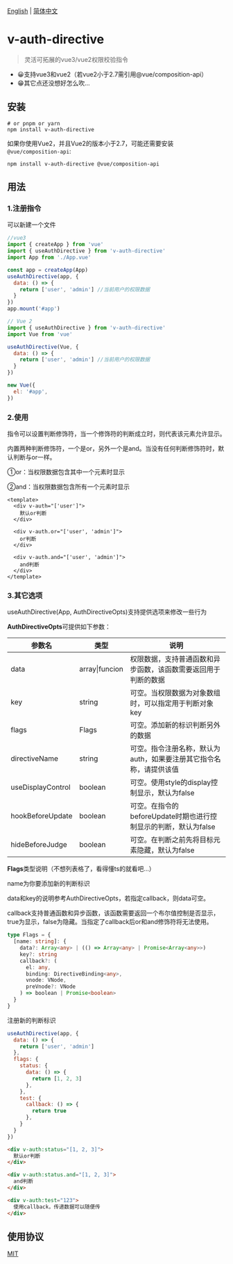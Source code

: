 [English](./README.md) | [简体中文](./README-zh-cn.md)

# v-auth-directive

> 灵活可拓展的vue3/vue2权限校验指令

- 😀支持vue3和vue2（若vue2小于2.7需引用@vue/composition-api）
- 😁其它点还没想好怎么吹...




## 安装

```
# or pnpm or yarn
npm install v-auth-directive
```

如果你使用Vue2，并且Vue2的版本小于2.7，可能还需要安装`@vue/composition-api`:

```
npm install v-auth-directive @vue/composition-api
```



## 用法

### 1.注册指令

可以新建一个文件

```js
//vue3
import { createApp } from 'vue'
import { useAuthDirective } from 'v-auth-directive'
import App from './App.vue'

const app = createApp(App)
useAuthDirective(app, {
  data: () => {
    return ['user', 'admin'] //当前用户的权限数据
  }
})
app.mount('#app')
```

```js
// Vue 2
import { useAuthDirective } from 'v-auth-directive'
import Vue from 'vue'

useAuthDirective(Vue, {
  data: () => {
    return ['user', 'admin'] //当前用户的权限数据
  }
})

new Vue({
  el: '#app',
})
```

### 2.使用

指令可以设置判断修饰符，当一个修饰符的判断成立时，则代表该元素允许显示。

内置两种判断修饰符，一个是or，另外一个是and。当没有任何判断修饰符时，默认判断与or一样。

①or：当权限数据包含其中一个元素时显示

②and：当权限数据包含所有一个元素时显示

```vue
<template>
  <div v-auth="['user']">
    默认or判断
  </div>

  <div v-auth.or="['user', 'admin']">
    or判断
  </div>

  <div v-auth.and="['user', 'admin']">
    and判断
  </div>
</template>

```

### 3.其它选项

useAuthDirective(App, AuthDirectiveOpts)支持提供选项来修改一些行为

**AuthDirectiveOpts**可提供如下参数：

| 参数名            | 类型           | 说明                                                         |
| ----------------- | -------------- | ------------------------------------------------------------ |
| data              | array\|funcion | 权限数据，支持普通函数和异步函数，该函数需要返回用于判断的数据 |
| key               | string         | 可空。当权限数据为对象数组时，可以指定用于判断对象key        |
| flags             | Flags          | 可空。添加新的标识判断另外的数据                             |
| directiveName     | string         | 可空。指令注册名称，默认为auth，如果要注册其它指令名称，请提供该值 |
| useDisplayControl | boolean        | 可空。使用style的display控制显示，默认为false                |
| hookBeforeUpdate  | boolean        | 可空。在指令的beforeUpdate时期也进行控制显示的判断，默认为false |
| hideBeforeJudge   | boolean        | 可空。在判断之前先将目标元素隐藏，默认为false                |

**Flags**类型说明（不想列表格了，看得懂ts的就看吧...）

name为你要添加新的判断标识

data和key的说明参考AuthDirectiveOpts，若指定callback，则data可空。

callback支持普通函数和异步函数，该函数需要返回一个布尔值控制是否显示，true为显示，false为隐藏。当指定了callback后or和and修饰符将无法使用。

```typescript
type Flags = {
  [name: string]: {
    data?: Array<any> | (() => Array<any> | Promise<Array<any>>)
    key?: string
    callback?: (
      el: any,
      binding: DirectiveBinding<any>,
      vnode: VNode,
      preVnode?: VNode
    ) => boolean | Promise<boolean>
  }
}
```

注册新的判断标识

```js
useAuthDirective(app, {
  data: () => {
    return ['user', 'admin']
  },
  flags: {
    status: {
      data: () => {
        return [1, 2, 3]
      },
    },
    test: {
      callback: () => {
        return true
      },
    }
  }
})
```

```html
<div v-auth:status="[1, 2, 3]">
  默认or判断
</div>

<div v-auth:status.and="[1, 2, 3]">
  and判断
</div>

<div v-auth:test="123">
  使用callback，传递数据可以随便传
</div>
```



## 使用协议

[MIT](http://opensource.org/licenses/MIT)
